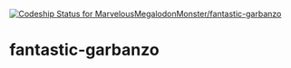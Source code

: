 [ ![Codeship Status for MarvelousMegalodonMonster/fantastic-garbanzo](https://app.codeship.com/projects/c65ba230-7f95-0135-78e7-6a5792e7fc88/status?branch=master)](https://app.codeship.com/projects/246416)

# fantastic-garbanzo
